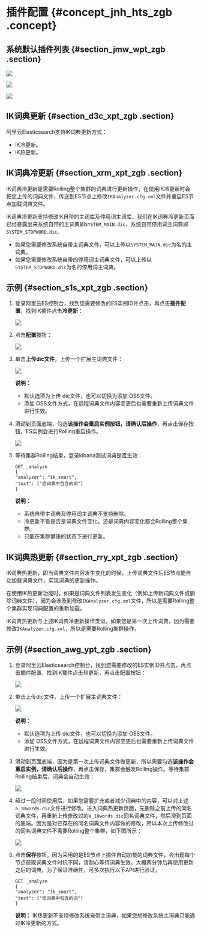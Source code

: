 # 插件配置 {#concept_jnh_hts_zgb .concept}

## 系统默认插件列表 {#section_jmw_wpt_zgb .section}

![](http://static-aliyun-doc.oss-cn-hangzhou.aliyuncs.com/assets/img/134301/155304881940206_zh-CN.png)

![](http://static-aliyun-doc.oss-cn-hangzhou.aliyuncs.com/assets/img/134301/155304881940208_zh-CN.png)

![](http://static-aliyun-doc.oss-cn-hangzhou.aliyuncs.com/assets/img/134301/155304881940207_zh-CN.png)

## IK词典更新 {#section_d3c_xpt_zgb .section}

阿里云Elasticsearch支持IK词典更新方式：

-   IK冷更新。
-   IK热更新。

## IK词典冷更新 {#section_xrm_xpt_zgb .section}

IK词典冷更新是需要Rolling整个集群的词典进行更新操作，在使用IK冷更新时会把您上传的词典文件，传送到ES节点上修改`IKAnalyzer.cfg.xml`文件并重启ES节点加载词典文件。

IK词典冷更新支持修改IK自带的主词库及停用词主词库，我们在IK词典冷更新页面已经暴露出来系统自带的主词典即`SYSTEM_MAIN.dic`，系统自带停用词主词典即`SYSTEM_STOPWORD.dic`。

-   如果您需要修改系统自带主词典文件，可以上传以`SYSTEM_MAIN.dic`为名的主词典。
-   如果您需要修改系统自带的停用词主词典文件，可以上传以`SYSTEM_STOPWORD.dic`为名的停用词主词典。

## 示例 {#section_s1s_xpt_zgb .section}

1.  登录阿里云ES控制台，找到您需要修改的ES实例ID并点击，再点击**插件配置**，找到IK插件点击**冷更新**：

    ![](http://static-aliyun-doc.oss-cn-hangzhou.aliyuncs.com/assets/img/134301/155304881940216_zh-CN.png)

2.  点击**配置**按钮：

    ![](http://static-aliyun-doc.oss-cn-hangzhou.aliyuncs.com/assets/img/134301/155304881940217_zh-CN.png)

3.  单击**上传dic文件**，上传一个扩展主词典文件：

    ![](http://static-aliyun-doc.oss-cn-hangzhou.aliyuncs.com/assets/img/134301/155304881940218_zh-CN.png)

    **说明：** 

    -   默认选项为上传 dic文件，也可以切换为添加 OSS文件。
    -   添加 OSS文件方式，在远程词典文件内容变更后也需要重新上传词典文件进行生效。
4.  滑动到页面底端，勾选**该操作会重启实例按钮，请确认后操作**，再点击保存按钮，ES实例会进行Rolling重启操作。

    ![](http://static-aliyun-doc.oss-cn-hangzhou.aliyuncs.com/assets/img/134301/155304881940219_zh-CN.png)

5.  等待集群Rolling结束，登录kibana测试词典是否生效：

    ```
    GET _analyze
    {
    "analyzer": "ik_smart",
    "text": ["您词典中包含的词"]
    }
    ```

    **说明：** 

    -   系统自带主词典及停用词主词典不支持删除。
    -   冷更新不管是否是词典文件变化，还是词典内容变化都会Rolling整个集群。
    -   只能在集群健康的状态下进行更新。

## IK词典热更新 {#section_rry_xpt_zgb .section}

IK词典热更新，即当词典文件内容发生变化的时候，上传词典文件后ES节点能自动加载词典文件，实现词典的更新操作。

在使用IK热更新功能时，如果是词典文件列表发生变化（例如上传新词典文件或删除词典文件），因为会涉及到修改`IKAnalyzer.cfg.xml`文件，所以是需要Rolling整个集群实现词典配置的重新加载。

IK词典热更新与上述IK词典冷更新操作类似，如果您是第一次上传词典，因为需要修改`IKAnalyzer.cfg.xml`，所以是需要Rolling集群操作。

## 示例 {#section_awg_ypt_zgb .section}

1.  登录阿里云Elasticsearch控制台，找到您需要修改的ES实例ID并点击，再点击插件配置，找到IK插件点击热更新，再点击配置按钮：

    ![](http://static-aliyun-doc.oss-cn-hangzhou.aliyuncs.com/assets/img/134301/155304882040222_zh-CN.png)

2.  单击上传dic文件，上传一个扩展主词典文件：

    ![](http://static-aliyun-doc.oss-cn-hangzhou.aliyuncs.com/assets/img/134301/155304882040223_zh-CN.png)

    **说明：** 

    -   默认选项为上传 dic文件，也可以切换为添加 OSS文件。
    -   添加 OSS文件方式，在远程词典文件内容变更后也需要重新上传词典文件进行生效。
3.  滑动到页面底端，因为是第一次上传词典文件做更新，所以需要勾选**该操作会重启实例，请确认后操作**，再点击保存，集群会触发Rolling操作。等待集群Rolling结束后，词典会自动生效：

    ![](http://static-aliyun-doc.oss-cn-hangzhou.aliyuncs.com/assets/img/134301/155304882040224_zh-CN.png)

4.  经过一段时间使用后，如果您需要扩充或者减少词典中的内容，可以对上述`a_10words.dic`文件进行修改。进入词典热更新页面，先删除之前上传的同名词典文件，再重新上传修改过的`a_10words.dic`同名词典文件，然后滑到页面的底端。因为是对已存在的同名词典文件内容做的修改，所以本次上传修改过的同名词典文件不需要Rolling整个集群，如下图所示：

    ![](http://static-aliyun-doc.oss-cn-hangzhou.aliyuncs.com/assets/img/134301/155304882040225_zh-CN.png)

5.  点击**保存**按钮，因为采用的是ES节点上插件自动加载的词典文件，会出现每个节点获取词典文件时机不同，请耐心等待词典生效。大概两分钟后再使用更新之后的词典，为了保证准确性，可多次执行以下API进行验证。

    ```
    GET _analyze
    {
    "analyzer": "ik_smart",
    "text": ["您词典中包含的词"]
    }
    ```

    **说明：** IK热更新不支持修改系统自带主词典，如果您想修改系统主词典只能通过IK冷更新的方式。


